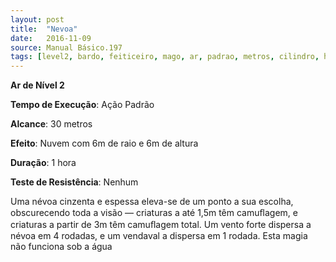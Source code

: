 ```yaml
---
layout: post
title:  "Nevoa"
date:   2016-11-09
source: Manual Básico.197
tags: [level2, bardo, feiticeiro, mago, ar, padrao, metros, cilindro, hora, nenhum]
---
```


**Ar de Nível 2**

**Tempo de Execução**: Ação Padrão

**Alcance**: 30 metros

**Efeito**: Nuvem com 6m de raio e 6m de altura

**Duração**: 1 hora

**Teste de Resistência**: Nenhum

Uma névoa cinzenta e espessa eleva-se de um ponto a sua escolha, obscurecendo toda a visão — criaturas a até 1,5m têm camuﬂagem, e criaturas a partir de 3m têm camuﬂagem total.
Um vento forte dispersa a névoa em 4 rodadas, e um vendaval a dispersa em 1 rodada. Esta magia não funciona sob a água